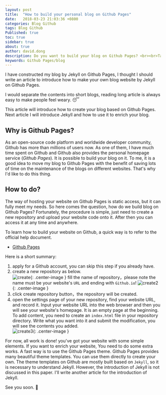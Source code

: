 ```yaml
---
layout: post
title:  "How to build your personal blog on Github Pages"
date:   2018-03-23 21:03:36 +0800
categories: Blog Github
tags: Blog Github
Published: true
toc: true
sidebar: true
about: true
author: david.dong
description: Do you want to build your blog on Github Pages? <br><br>Take a look at this article if you want, hope it can help you!
keywords: Github Pages/blog
---
```

I have constructed my blog by Jekyll on Github Pages, I thought I should write an article to introduce how to make your own blog website by Jekyll on Github Pages.<br>

I would separate the contents into short blogs, reading long article is always easy to make people feel weary. 😴<br>

This article will introduce how to create your blog based on Github Pages. Next article I will introduce Jekyll and how to use it to enrich your blog.<br>

## Why is Github Pages?

As an open-source code platform and worldwide developer community, Github has more than millions of users now. As one of them, I have much time spent on Github and Github also provides the personal homepage service (*Github Pages*). It is possible to build your blog on it. To me, it is a good idea to move my blog to Github Pages with the benefit of saving lots of time on the maintenance of the blogs on different websites. That's why I'd like to do this thing. 

## How to do?

The way of hosting your website on Github Pages is static access, but it can fully meet my needs. So here comes the question, how do we build blog on Github Pages? Fortunately, the procedure is simple, just need to create a new repository and upload your website code onto it. After then you can access it at any time and anywhere.

<div class = "post-note info">
  <div class = "header"></div>
  <div class = "body">
  <p>To learn how to build your website on Github, a quick way is to refer to the official help document.
	<ul >
	  <li><a href = "https://pages.Github.com">Github Pages</a></li>
	</ul>
  </p>
  </div>
</div>

Here is a short summary:<br>
1. apply for a Github account, you can skip this step if you already have.<br>
2. create a new repository as below. <br>
![create]({{site.cdn_baseurl}}/assets/image/others-blog-create-repository.png){: .center-image }
fill the name of repository，please note the name must be your website's `URL` and ending with `Github.io`!
![create2]({{site.cdn_baseurl}}/assets/image/others-blog-create-repository2.png){: .center-image }
3. click create repository button，the repository will be created.<br>
4. open the settings page of your new repository, find your website URL, and record it. Input your website URL into the web browser and then you will see your website's homepage. It is an empty page at the beginning. To add content, you need to create an `index.html` file in your repository directory. Write what you want into it and submit the modification, you will see the contents you added.<br>
![create3]({{site.cdn_baseurl}}/assets/image/others-blog-create-repository4.png){: .center-image }

For now, all work is done! you've got your website with some simple elements. If you want to enrich your website, You need to do some extra works. A fast way is to use the Github Pages theme. Github Pages provides many beautiful theme templates. You can use them directly to create your own. The theme templates on Github are mostly built based on `Jekyll`, so it is necessary to understand Jekyll. However, the introduction of Jekyll is not discussed in this paper. I'll write another article for the introduction of Jekyll.<br>

See you soon. 🙂 <br>
